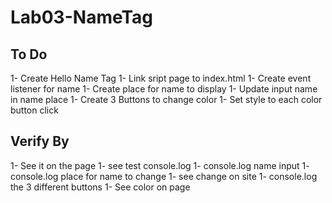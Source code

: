 # Lab03-NameTag

## To Do

1- Create Hello Name Tag
1- Link sript page to index.html
1- Create event listener for name
1- Create place for name to display
1- Update input name in name place
1- Create 3 Buttons to change color
1- Set style to each color button click

## Verify By

1- See it on the page
1- see test console.log
1- console.log name input
1- console.log place for name to change
1- see change on site
1- console.log the 3 different buttons
1- See color on page
